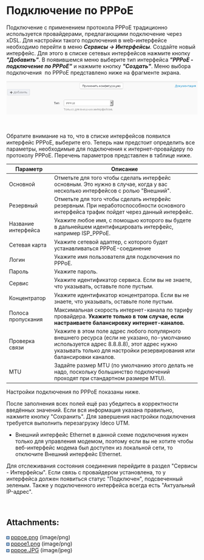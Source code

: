 # Подключение по PPPoE

Подключение с применением протокола PPPoE традиционно используется
провайдерами, предлагающими подключение через xDSL. Для настройки
такого подключения в web-интерфейсе необходимо перейти в меню
***Сервисы -\> Интерфейсы***. Создайте новый интерфейс. Для этого
в списке сетевых интерфейсов нажмите кнопку ***"Добавить"***. В
появившемся меню выберите тип интерфейса ***"PPPoE -
подключение по PPPoE"*** и нажмите кнопку ***"Создать"***.
Меню выбора подключения  по PPPoE представлено ниже на фрагменте
экрана.

![](attachments/1278032/6586881.png)

 

Обратите внимание на то, что в списке интерфейсов появился интерфейс
PPPoE, выберите его. Теперь нам предстоит определить все параметры,
необходимые для подключения к интернет-провайдеру по протоколу
PPPoE. Перечень параметров представлен в таблице ниже.

<div class="table-wrap">

| Параметр            | Описание                                                                                                                                                                                                           |
| ------------------- | ------------------------------------------------------------------------------------------------------------------------------------------------------------------------------------------------------------------ |
| Основной            | Отметьте для того чтобы сделать интерфейс основным. Это нужно в случае, когда у вас несколько интерфейсов с ролью "Внешний".                                                                                       |
| Резервный           | Отметьте для того чтобы сделать интерфейс резервным. При неработоспособности основного интерфейса трафик пойдет через данный интерфейс.                                                                            |
| Название интерфейса | Укажите любое имя, с помощью которого вы будете в дальнейшем идентифицировать интерфейс, например ISP\_PPPoE.                                                                                                      |
| Сетевая карта       | Укажите сетевой адаптер, с которого будет устанавливаться PPPoE-соединение                                                                                                                                         |
| Логин               | Укажите имя пользователя для подключения по PPPoE.                                                                                                                                                                 |
| Пароль              | Укажите пароль.                                                                                                                                                                                                    |
| Сервис              | Укажите идентификатор сервиса. Если вы не знаете, что указывать, оставьте поле пустым.                                                                                                                             |
| Концентратор        | Укажите идентификатор концентратора. Если вы не знаете, что указывать, оставьте поле пустым.                                                                                                                       |
| Полоса пропускания  | Максимальная скорость интернет-канала по тарифу провайдера. **Укажите только в том случае, если настраиваете балансировку интернет-каналов.**                                                                      |
| Проверка связи      | Укажите в этом поле адрес любого популярного внешнего ресурса (если не указано, по-умолчанию используется адрес 8.8.8.8), этот адрес нужно указывать только для настройки резервирования или балансировки каналов. |
| MTU                 | Задайте размер MTU (по умолчанию этого делать не надо, поскольку большинство подключений проходят при стандартном размере MTU).                                                                                    |

</div>

Настройки подключения по PPPoE показаны ниже.

  

После заполнения всех полей ещё раз убедитесь в корректности введённых
значений. Если вся информация указана правильно, нажмите кнопку
"Сохранить". Для завершения настройки подключения требуется
выполнить перезагрузку Ideco UTM.

<div>

<div>

  - Внешний интерфейс Ethernet в данной схеме подключения нужен только
    для управления модемом, поэтому если вы не хотите чтобы
    веб-интерфейс модема был доступен из локальной сети, то
    отключите Внешний интерфейс Ethernet.

</div>

</div>

Для отслеживания состояния соединения перейдите в раздел "Сервисы -
Интерфейсы". Если связь с провайдером установлена, то у интерфейса
должен появиться статус "Подключен", подсвеченный зеленым. Также у
подключенного интерфейса всегда есть "Актуальный IP-адрес".

 

<div class="pageSectionHeader">

## Attachments:

</div>

<div class="greybox" data-align="left">

![](images/icons/bullet_blue.gif)
[pppoe.png](attachments/1278032/6586881.png) (image/png)  
![](images/icons/bullet_blue.gif)
[pppoe1.png](attachments/1278032/6586882.png) (image/png)  
![](images/icons/bullet_blue.gif)
[pppoe.JPG](attachments/1278032/7110669.jpg) (image/jpeg)  

</div>
